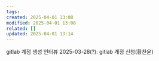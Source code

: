 ```yaml
---
tags: 
created: 2025-04-01 13:08
modified: 2025-04-01 13:08
related: []
updated: 2025-04-01 13:14
---
```

gitlab 계정 생성 인터뷰
2025-03-28(?): gitlab 계정 신청(황찬윤)

